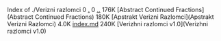 Index of ./Verizni razlomci
0 [.](.)
0 [..](..)
176K [Abstract Continued Fractions](Abstract Continued Fractions)
180K [Apstrakt Verizni Razlomci](Apstrakt Verizni Razlomci)
4.0K [index.md](index.md)
240K [Verizhni razlomci v1.0](Verizhni razlomci v1.0)
